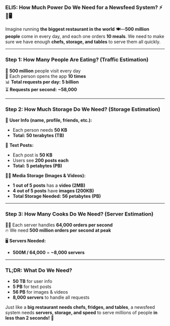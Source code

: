 ### **ELI5: How Much Power Do We Need for a Newsfeed System?** ⚡💾🖥️  

Imagine running **the biggest restaurant in the world** 🍽️—**500 million people** come in every day, and each one orders **10 meals**. We need to make sure we have enough **chefs, storage, and tables** to serve them all quickly.  

---

### **Step 1: How Many People Are Eating? (Traffic Estimation)**
👥 **500 million** people visit every day  
🔄 Each person opens the app **10 times**  
📊 **Total requests per day:** **5 billion**  
⏳ **Requests per second:** **~58,000**  

---

### **Step 2: How Much Storage Do We Need? (Storage Estimation)**
💾 **User Info (name, profile, friends, etc.):**  
- Each person needs **50 KB**  
- **Total:** **50 terabytes (TB)**  

📜 **Text Posts:**  
- Each post is **50 KB**  
- Users see **200 posts each**  
- **Total:** **5 petabytes (PB)**  

📸🎥 **Media Storage (Images & Videos):**  
- **1 out of 5 posts** has a **video (2MB)**  
- **4 out of 5 posts** have **images (200KB)**  
- **Total Storage Needed:** **56 petabytes (PB)**  

---

### **Step 3: How Many Cooks Do We Need? (Server Estimation)**
👨‍🍳 Each server handles **64,000 orders per second**  
🔥 We need **500 million orders per second at peak**  

🖥️ **Servers Needed:**  
- **500M / 64,000** = **~8,000 servers**  

---

### **TL;DR: What Do We Need?**  
- **50 TB** for user info  
- **5 PB** for text posts  
- **56 PB** for images & videos  
- **8,000 servers** to handle all requests  

Just like a **big restaurant needs chefs, fridges, and tables**, a newsfeed system needs **servers, storage, and speed** to serve millions of people **in less than 2 seconds!** 🚀
